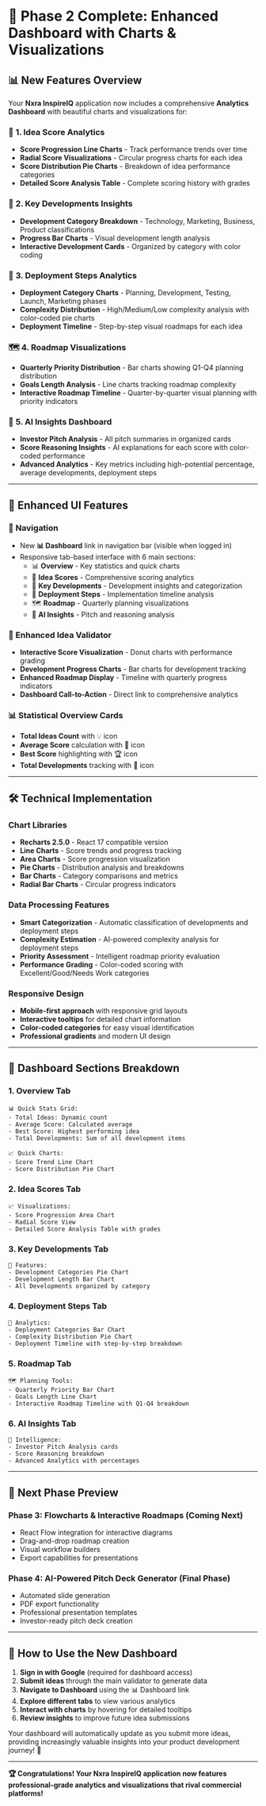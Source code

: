 # 🚀 **Phase 2 Complete: Enhanced Dashboard with Charts & Visualizations**

## 📊 **New Features Overview**

Your **Nxra InspireIQ** application now includes a comprehensive **Analytics Dashboard** with beautiful charts and visualizations for:

### 🎯 **1. Idea Score Analytics**
- **Score Progression Line Charts** - Track performance trends over time
- **Radial Score Visualizations** - Circular progress charts for each idea
- **Score Distribution Pie Charts** - Breakdown of idea performance categories
- **Detailed Score Analysis Table** - Complete scoring history with grades

### 🚀 **2. Key Developments Insights**
- **Development Category Breakdown** - Technology, Marketing, Business, Product classifications
- **Progress Bar Charts** - Visual development length analysis
- **Interactive Development Cards** - Organized by category with color coding

### 🔧 **3. Deployment Steps Analytics**
- **Deployment Category Charts** - Planning, Development, Testing, Launch, Marketing phases
- **Complexity Distribution** - High/Medium/Low complexity analysis with color-coded pie charts
- **Deployment Timeline** - Step-by-step visual roadmaps for each idea

### 🗺️ **4. Roadmap Visualizations**
- **Quarterly Priority Distribution** - Bar charts showing Q1-Q4 planning distribution
- **Goals Length Analysis** - Line charts tracking roadmap complexity
- **Interactive Roadmap Timeline** - Quarter-by-quarter visual planning with priority indicators

### 🧠 **5. AI Insights Dashboard**
- **Investor Pitch Analysis** - All pitch summaries in organized cards
- **Score Reasoning Insights** - AI explanations for each score with color-coded performance
- **Advanced Analytics** - Key metrics including high-potential percentage, average developments, deployment steps

---

## 🎨 **Enhanced UI Features**

### **📱 Navigation**
- New **📊 Dashboard** link in navigation bar (visible when logged in)
- Responsive tab-based interface with 6 main sections:
  - 📊 **Overview** - Key statistics and quick charts
  - 🎯 **Idea Scores** - Comprehensive scoring analytics  
  - 🚀 **Key Developments** - Development insights and categorization
  - 🔧 **Deployment Steps** - Implementation timeline analysis
  - 🗺️ **Roadmap** - Quarterly planning visualizations
  - 🧠 **AI Insights** - Pitch and reasoning analysis

### **🎯 Enhanced Idea Validator**
- **Interactive Score Visualization** - Donut charts with performance grading
- **Development Progress Charts** - Bar charts for development tracking
- **Enhanced Roadmap Display** - Timeline with quarterly progress indicators
- **Dashboard Call-to-Action** - Direct link to comprehensive analytics

### **📊 Statistical Overview Cards**
- **Total Ideas Count** with 💡 icon
- **Average Score** calculation with 🎯 icon  
- **Best Score** highlighting with 🏆 icon
- **Total Developments** tracking with 🚀 icon

---

## 🛠 **Technical Implementation**

### **Chart Libraries**
- **Recharts 2.5.0** - React 17 compatible version
- **Line Charts** - Score trends and progress tracking
- **Area Charts** - Score progression visualization
- **Pie Charts** - Distribution analysis and breakdowns
- **Bar Charts** - Category comparisons and metrics
- **Radial Bar Charts** - Circular progress indicators

### **Data Processing Features**
- **Smart Categorization** - Automatic classification of developments and deployment steps
- **Complexity Estimation** - AI-powered complexity analysis for deployment steps
- **Priority Assessment** - Intelligent roadmap priority evaluation
- **Performance Grading** - Color-coded scoring with Excellent/Good/Needs Work categories

### **Responsive Design**
- **Mobile-first approach** with responsive grid layouts
- **Interactive tooltips** for detailed chart information
- **Color-coded categories** for easy visual identification
- **Professional gradients** and modern UI design

---

## 🎯 **Dashboard Sections Breakdown**

### **1. Overview Tab**
```
📊 Quick Stats Grid:
- Total Ideas: Dynamic count
- Average Score: Calculated average
- Best Score: Highest performing idea  
- Total Developments: Sum of all development items

📈 Quick Charts:
- Score Trend Line Chart
- Score Distribution Pie Chart
```

### **2. Idea Scores Tab**
```
📈 Visualizations:
- Score Progression Area Chart
- Radial Score View
- Detailed Score Analysis Table with grades
```

### **3. Key Developments Tab**
```
🚀 Features:
- Development Categories Pie Chart
- Development Length Bar Chart
- All Developments organized by category
```

### **4. Deployment Steps Tab**
```
🔧 Analytics:
- Deployment Categories Bar Chart
- Complexity Distribution Pie Chart
- Deployment Timeline with step-by-step breakdown
```

### **5. Roadmap Tab**
```
🗺️ Planning Tools:
- Quarterly Priority Bar Chart
- Goals Length Line Chart
- Interactive Roadmap Timeline with Q1-Q4 breakdown
```

### **6. AI Insights Tab**
```
🧠 Intelligence:
- Investor Pitch Analysis cards
- Score Reasoning breakdown
- Advanced Analytics with percentages
```

---

## 🚀 **Next Phase Preview**

### **Phase 3: Flowcharts & Interactive Roadmaps** (Coming Next)
- React Flow integration for interactive diagrams
- Drag-and-drop roadmap creation
- Visual workflow builders
- Export capabilities for presentations

### **Phase 4: AI-Powered Pitch Deck Generator** (Final Phase)
- Automated slide generation
- PDF export functionality
- Professional presentation templates
- Investor-ready pitch deck creation

---

## 🎉 **How to Use the New Dashboard**

1. **Sign in with Google** (required for dashboard access)
2. **Submit ideas** through the main validator to generate data
3. **Navigate to Dashboard** using the 📊 Dashboard link
4. **Explore different tabs** to view various analytics
5. **Interact with charts** by hovering for detailed tooltips
6. **Review insights** to improve future idea submissions

Your dashboard will automatically update as you submit more ideas, providing increasingly valuable insights into your product development journey! 🎯

---

**🏆 Congratulations! Your Nxra InspireIQ application now features professional-grade analytics and visualizations that rival commercial platforms!**
